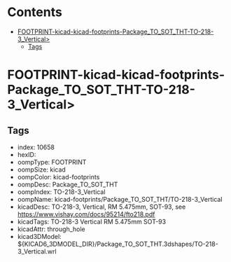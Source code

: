 



Contents
========

* [FOOTPRINT-kicad-kicad-footprints-Package_TO_SOT_THT-TO-218-3_Vertical>](#footprint-kicad-kicad-footprints-package_to_sot_tht-to-218-3_vertical)
	* [Tags](#tags)

# FOOTPRINT-kicad-kicad-footprints-Package_TO_SOT_THT-TO-218-3_Vertical>

## Tags

- index: 10658
- hexID: 
- oompType: FOOTPRINT
- oompSize: kicad
- oompColor: kicad-footprints
- oompDesc: Package_TO_SOT_THT
- oompIndex: TO-218-3_Vertical
- oompName: kicad-footprints/Package_TO_SOT_THT/TO-218-3_Vertical
- kicadDesc: TO-218-3, Vertical, RM 5.475mm, SOT-93, see https://www.vishay.com/docs/95214/fto218.pdf
- kicadTags: TO-218-3 Vertical RM 5.475mm SOT-93
- kicadAttr: through_hole
- kicad3DModel: ${KICAD6_3DMODEL_DIR}/Package_TO_SOT_THT.3dshapes/TO-218-3_Vertical.wrl
